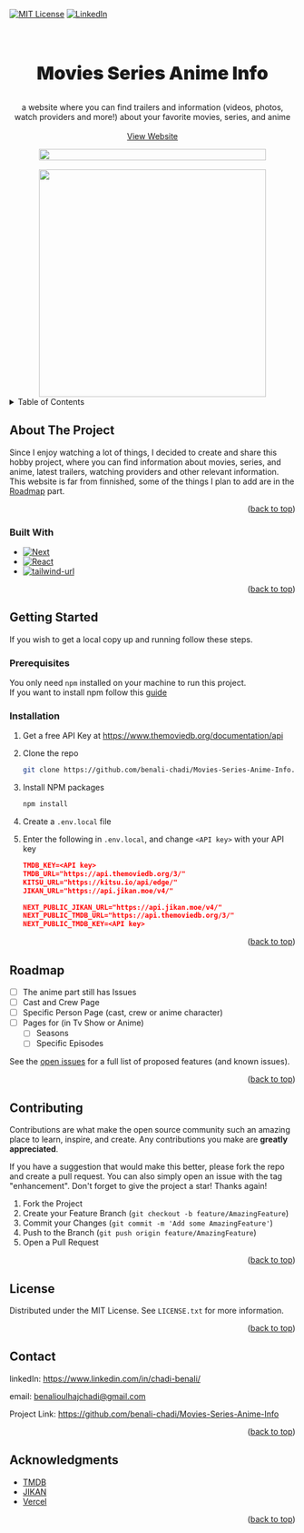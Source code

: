 <a name="readme-top"></a>

[![MIT License][license-shield]][license-url]
[![LinkedIn][linkedin-shield]][linkedin-url]

<!-- PROJECT LOGO -->

<br />
<div>
<h3 align="center" style="font-weight:900; font-size:2rem;">Movies Series Anime Info</h3>

<p align="center">
    a website where you can find trailers and information (videos, photos, watch providers and more!) about your favorite movies, series, and anime
    <br />
    <br />
    <a href="https://movies-series-anime-info.vercel.app/">View Website</a>
  </p>
  <div style="display: flex; flex-direction: row; flex-wrap: wrap; gap:1rem; justify-content:center;">
  <img src="https://s3.us-west-2.amazonaws.com/secure.notion-static.com/05377d82-3f4f-4cc7-ba21-9f08c6d7e873/Untitled.png?X-Amz-Algorithm=AWS4-HMAC-SHA256&X-Amz-Content-Sha256=UNSIGNED-PAYLOAD&X-Amz-Credential=AKIAT73L2G45EIPT3X45%2F20221004%2Fus-west-2%2Fs3%2Faws4_request&X-Amz-Date=20221004T171515Z&X-Amz-Expires=86400&X-Amz-Signature=a0b977c2b491f1bf89263f7cc6d21307d558aac0ec2bd8abf4a95fa0c645244d&X-Amz-SignedHeaders=host&response-content-disposition=filename%20%3D%22Untitled.png%22&x-id=GetObject" width="400" height="100%">
  <img src="https://s3.us-west-2.amazonaws.com/secure.notion-static.com/df19da93-6ffe-4875-a066-768ad7667c16/Untitled.png?X-Amz-Algorithm=AWS4-HMAC-SHA256&X-Amz-Content-Sha256=UNSIGNED-PAYLOAD&X-Amz-Credential=AKIAT73L2G45EIPT3X45%2F20221004%2Fus-west-2%2Fs3%2Faws4_request&X-Amz-Date=20221004T170642Z&X-Amz-Expires=86400&X-Amz-Signature=05f846a223e375e5a6706f141aebc48a3aa425d341579e921ceedecaccd28dde&X-Amz-SignedHeaders=host&response-content-disposition=filename%20%3D%22Untitled.png%22&x-id=GetObject" width="400">

</div>
</div>

<!-- TABLE OF CONTENTS -->

<details>
  <summary>Table of Contents</summary>
  <ol>
    <li>
      <a href="#about-the-project">About The Project</a>
      <ul>
        <li><a href="#built-with">Built With</a></li>
      </ul>
    </li>
    <li>
      <a href="#getting-started">Getting Started</a>
      <ul>
        <li><a href="#prerequisites">Prerequisites</a></li>
        <li><a href="#installation">Installation</a></li>
      </ul>
    </li>
    <li><a href="#roadmap">Roadmap</a></li>
    <li><a href="#contributing">Contributing</a></li>
    <li><a href="#license">License</a></li>
    <li><a href="#contact">Contact</a></li>
    <li><a href="#acknowledgments">Acknowledgments</a></li>
  </ol>
</details>
<!-- ABOUT THE PROJECT -->

## About The Project

Since I enjoy watching a lot of things, I decided to create and share this hobby project, where you can find information about movies, series, and anime, latest trailers, watching providers and other relevant information.<br/>
This website is far from finnished, some of the things I plan to add are in the <a href="#roadmap">Roadmap</a> part.

<p align="right">(<a href="#readme-top">back to top</a>)</p>

### Built With

-   [![Next][next.js]][next-url]
-   [![React][react.js]][react-url]
-   [![tailwind-url]][tailwind]

<p align="right">(<a href="#readme-top">back to top</a>)</p>

<!-- GETTING STARTED -->

## Getting Started

If you wish to get a local copy up and running follow these steps.

### Prerequisites

You only need `npm` installed on your machine to run this project.<br/>
If you want to install npm follow this [guide](https://docs.npmjs.com/downloading-and-installing-node-js-and-npm)

### Installation

1. Get a free API Key at https://www.themoviedb.org/documentation/api
2. Clone the repo
    ```sh
    git clone https://github.com/benali-chadi/Movies-Series-Anime-Info.git
    ```
3. Install NPM packages
    ```sh
    npm install
    ```
4. Create a `.env.local` file
5. Enter the following in `.env.local`, and change `<API key>` with your API key

    ```json
    TMDB_KEY=<API key>
    TMDB_URL="https://api.themoviedb.org/3/"
    KITSU_URL="https://kitsu.io/api/edge/"
    JIKAN_URL="https://api.jikan.moe/v4/"

    NEXT_PUBLIC_JIKAN_URL="https://api.jikan.moe/v4/"
    NEXT_PUBLIC_TMDB_URL="https://api.themoviedb.org/3/"
    NEXT_PUBLIC_TMDB_KEY=<API key>
    ```

<p align="right">(<a href="#readme-top">back to top</a>)</p>

<!-- ROADMAP -->

## Roadmap

-   [ ] The anime part still has Issues
-   [ ] Cast and Crew Page
-   [ ] Specific Person Page (cast, crew or anime character)
-   [ ] Pages for (in Tv Show or Anime)
    -   [ ] Seasons
    -   [ ] Specific Episodes

See the [open issues](https://github.com/benali-chadi/Movies-Series-Anime-Info/issues) for a full list of proposed features (and known issues).

<p align="right">(<a href="#readme-top">back to top</a>)</p>

<!-- CONTRIBUTING -->

## Contributing

Contributions are what make the open source community such an amazing place to learn, inspire, and create. Any contributions you make are **greatly appreciated**.

If you have a suggestion that would make this better, please fork the repo and create a pull request. You can also simply open an issue with the tag "enhancement".
Don't forget to give the project a star! Thanks again!

1. Fork the Project
2. Create your Feature Branch (`git checkout -b feature/AmazingFeature`)
3. Commit your Changes (`git commit -m 'Add some AmazingFeature'`)
4. Push to the Branch (`git push origin feature/AmazingFeature`)
5. Open a Pull Request

<p align="right">(<a href="#readme-top">back to top</a>)</p>

<!-- LICENSE -->

## License

Distributed under the MIT License. See `LICENSE.txt` for more information.

<p align="right">(<a href="#readme-top">back to top</a>)</p>

<!-- CONTACT -->

## Contact

linkedIn: https://www.linkedin.com/in/chadi-benali/

email: benalioulhajchadi@gmail.com

Project Link: https://github.com/benali-chadi/Movies-Series-Anime-Info

<p align="right">(<a href="#readme-top">back to top</a>)</p>

<!-- ACKNOWLEDGMENTS -->

## Acknowledgments

-   [TMDB](https://www.themoviedb.org/)
-   [JIKAN](https://jikan.moe/)
-   [Vercel](https://vercel.com/)

<p align="right">(<a href="#readme-top">back to top</a>)</p>

<!-- MARKDOWN LINKS & IMAGES -->

<!-- https://www.markdownguide.org/basic-syntax/#reference-style-links -->

[license-shield]: https://img.shields.io/github/license/benali-chadi/Movies-Series-Anime-Info.svg?style=for-the-badge
[license-url]: https://github.com/benali-chadi/Movies-Series-Anime-Info/LICENSE.txt
[linkedin-shield]: https://img.shields.io/badge/-LinkedIn-black.svg?style=for-the-badge&logo=linkedin&colorB=555
[linkedin-url]: https://www.linkedin.com/in/chadi-benali/
[next.js]: https://img.shields.io/badge/next.js-000000?style=for-the-badge&logo=nextdotjs&logoColor=white
[next-url]: https://nextjs.org/
[react.js]: https://img.shields.io/badge/React-20232A?style=for-the-badge&logo=react&logoColor=61DAFB
[react-url]: https://reactjs.org/
[tailwind]: https://tailwindcss.com/_next/static/media/tailwindcss-mark.79614a5f61617ba49a0891494521226b.svg
[tailwind-url]: https://img.shields.io/badge/Tailwind_CSS-38B2AC?style=for-the-badge&logo=tailwind-css&logoColor=white/
